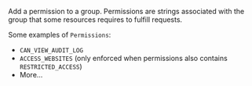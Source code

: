Add a permission to a group. Permissions are strings associated with the group that some resources requires to fulfill requests.

Some examples of `Permissions`:

- `CAN_VIEW_AUDIT_LOG`
- `ACCESS_WEBSITES` (only enforced when permissions also contains `RESTRICTED_ACCESS`)
- More...
